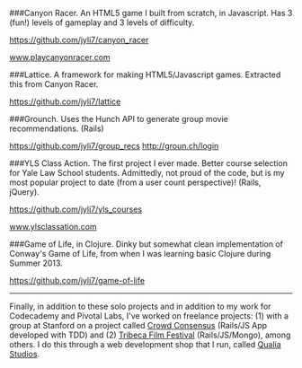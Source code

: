 ###Canyon Racer.
An HTML5 game I built from scratch, in Javascript. Has 3 (fun!) levels of gameplay and 3 levels of difficulty.

https://github.com/jyli7/canyon_racer

www.playcanyonracer.com

###Lattice.
A framework for making HTML5/Javascript games. Extracted this from Canyon Racer.

https://github.com/jyli7/lattice

###Grounch.
Uses the Hunch API to generate group movie recommendations. (Rails)

https://github.com/jyli7/group_recs
http://groun.ch/login


###YLS Class Action.
The first project I ever made. Better course selection for Yale Law School students. Admittedly, not proud of the code, but is my most popular project to date (from a user count perspective)! (Rails, jQuery).

https://github.com/jyli7/yls_courses

www.ylsclassation.com

###Game of Life, in Clojure.
Dinky but somewhat clean implementation of Conway's Game of Life, from when I was learning basic Clojure during Summer 2013.

https://github.com/jyli7/game-of-life

---
Finally, in addition to these solo projects and in addition to my work for Codecademy and Pivotal Labs, I've worked on freelance projects: (1) with a group at Stanford on a project called [Crowd Consensus](https://crowdconsensus.herokuapp.com/) (Rails/JS App developed with TDD) and (2) [Tribeca Film Festival](www.tribecafilm.com) (Rails/JS/Mongo), among others. I do this through a web development shop that I run, called [Qualia Studios](http://www.meetqualia.com).